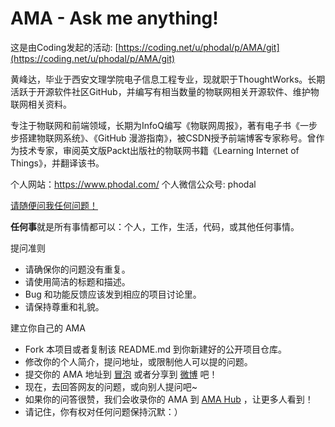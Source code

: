 # AMA - Ask me anything! 

这是由Coding发起的活动: [https://coding.net/u/phodal/p/AMA/git](https://coding.net/u/phodal/p/AMA/git)

黄峰达，毕业于西安文理学院电子信息工程专业，现就职于ThoughtWorks。长期活跃于开源软件社区GitHub，并编写有相当数量的物联网相关开源软件、维护物联网相关资料。

专注于物联网和前端领域，长期为InfoQ编写《物联网周报》，著有电子书《一步步搭建物联网系统》、《GitHub 漫游指南》，被CSDN授予前端博客专家称号。曾作为技术专家，审阅英文版Packt出版社的物联网书籍《Learning Internet of Things》，并翻译该书。

个人网站：https://www.phodal.com/ 
个人微信公众号: phodal

[请随便问我任何问题！](https://github.com/phodal/AMA/issues)

**任何事**就是所有事情都可以：个人，工作，生活，代码，或其他任何事情。

提问准则

- 请确保你的问题没有重复。
- 请使用简洁的标题和描述。
- Bug 和功能反馈应该发到相应的项目讨论里。
- 请保持尊重和礼貌。

建立你自己的 AMA

- Fork 本项目或者复制该 README.md 到你新建好的公开项目仓库。
- 修改你的个人简介，提问地址，或限制他人可以提的问题。
- 提交你的 AMA 地址到 [冒泡](https://coding.net/pp/topic/1055) 或者分享到 [微博](http://service.weibo.com/share/share.php?url=https://coding.net/pp/topic/1055&type=button&language=zh_cn&title=%20%20Ask%20Me%20Anything!%20%E9%97%AE%E6%88%91%E4%BB%BB%E4%BD%95%E4%BA%8B%EF%BC%81{%E7%B2%98%E8%B4%B4%E8%BF%9B%E5%85%A5%E4%BD%A0%E7%9A%84%20AMA%20%E7%BD%91%E5%9D%80}&searchPic=false&style=number#_loginLayer_1447987378080) 吧！
- 现在，去回答网友的问题，或向别人提问吧~
- 如果你的问答很赞，我们会收录你的 AMA 到 [AMA Hub](https://coding.net/u/coding/p/AMAs) ，让更多人看到！
- 请记住，你有权对任何问题保持沉默：）

